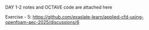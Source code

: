 DAY 1-2 notes and OCTAVE code are attached here

Exercise - 5: https://github.com/exaslate-learn/applied-cfd-using-openfoam-aec-2025/discussions/6

